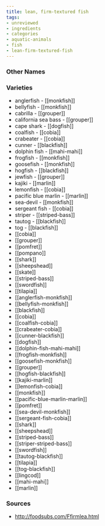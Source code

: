 ```yaml
---
title: lean, firm-textured fish
tags:
- unreviewed
- ingredients
- categories
- aquatic-animals
- fish
- lean-firm-textured-fish
---
```



### Other Names


### Varieties

* anglerfish - [[monkfish]]
* bellyfish - [[monkfish]]
* cabrilla - [[grouper]]
* california sea bass - [[grouper]]
* cape shark - [[dogfish]]
* coalfish - [[cobia]]
* crabeater - [[cobia]]
* cunner - [[blackfish]]
* dolphin fish - [[mahi-mahi]]
* frogfish - [[monkfish]]
* goosefish - [[monkfish]]
* hogfish - [[blackfish]]
* jewfish - [[grouper]]
* kajiki - [[marlin]]
* lemonfish - [[cobia]]
* pacific blue marlin - [[marlin]]
* sea-devil - [[monkfish]]
* sergeant fish - [[cobia]]
* striper - [[striped-bass]]
* tautog - [[blackfish]]
* tog - [[blackfish]]
* [[cobia]]
* [[grouper]]
* [[pomfret]]
* [[pompano]]
* [[shark]]
* [[sheepshead]]
* [[skate]]
* [[striped-bass]]
* [[swordfish]]
* [[tilapia]]
* [[anglerfish-monkfish]]
* [[bellyfish-monkfish]]
* [[blackfish]]
* [[cobia]]
* [[coalfish-cobia]]
* [[crabeater-cobia]]
* [[cunner-blackfish]]
* [[dogfish]]
* [[dolphin-fish-mahi-mahi]]
* [[frogfish-monkfish]]
* [[goosefish-monkfish]]
* [[grouper]]
* [[hogfish-blackfish]]
* [[kajiki-marlin]]
* [[lemonfish-cobia]]
* [[monkfish]]
* [[pacific-blue-marlin-marlin]]
* [[pomfret]]
* [[sea-devil-monkfish]]
* [[sergeant-fish-cobia]]
* [[shark]]
* [[sheepshead]]
* [[striped-bass]]
* [[striper-striped-bass]]
* [[swordfish]]
* [[tautog-blackfish]]
* [[tilapia]]
* [[tog-blackfish]]
* [[lingcod]]
* [[mahi-mahi]]
* [[marlin]]

### Sources
* http://foodsubs.com/Ffirmlea.html
